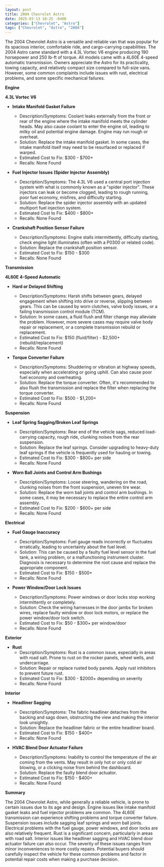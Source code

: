 ```yaml
---
layout: post
title: 2004 Chevrolet Astro
date: 2025-03-13 10:25 -0400
categories: ["Chevrolet", "Astro"]
tags: ["Chevrolet", "Astro", "2004"]
---
```

The 2004 Chevrolet Astro is a versatile and reliable van that was popular for its spacious interior, comfortable ride, and cargo-carrying capabilities. The 2004 Astro came standard with a 4.3L Vortec V6 engine producing 190 horsepower and 250 lb-ft of torque. All models came with a 4L60E 4-speed automatic transmission. Owners appreciate the Astro for its practicality, towing capacity, and relatively compact size compared to full-size vans. However, some common complaints include issues with rust, electrical problems, and some specific mechanical failures.

**Engine**

**4.3L Vortec V6**

*   **Intake Manifold Gasket Failure**
    *   Description/Symptoms: Coolant leaks externally from the front or rear of the engine where the intake manifold meets the cylinder heads. May also cause coolant to enter the engine oil, leading to milky oil and potential engine damage. Engine may run rough or overheat.
    *   Solution: Replace the intake manifold gasket. In some cases, the intake manifold itself may need to be resurfaced or replaced if warped.
    *   Estimated Cost to Fix: $300 - $700+
    *   Recalls: None Found

*   **Fuel Injector Issues (Spider Injector Assembly)**
    *   Description/Symptoms: The 4.3L V6 used a central port injection system with what is commonly known as a "spider injector". These injectors can leak or become clogged, leading to rough running, poor fuel economy, misfires, and difficulty starting.
    *   Solution: Replace the spider injector assembly with an updated multiport fuel injection system.
    *   Estimated Cost to Fix: $400 - $800+
    *   Recalls: None Found

*   **Crankshaft Position Sensor Failure**
    *   Description/Symptoms: Engine stalls intermittently, difficulty starting, check engine light illuminates (often with a P0300 or related code).
    *   Solution: Replace the crankshaft position sensor.
    *   Estimated Cost to Fix: $150 - $300
    *   Recalls: None Found

**Transmission**

**4L60E 4-Speed Automatic**

*   **Hard or Delayed Shifting**
    *   Description/Symptoms: Harsh shifts between gears, delayed engagement when shifting into drive or reverse, slipping between gears. This can be caused by worn clutches, valve body issues, or a failing transmission control module (TCM).
    *   Solution: In some cases, a fluid flush and filter change may alleviate the problem. However, more severe cases may require valve body repair or replacement, or a complete transmission rebuild or replacement.
    *   Estimated Cost to Fix: $150 (fluid/filter) - $2,500+ (rebuild/replacement)
    *   Recalls: None Found

*   **Torque Converter Failure**
    *   Description/Symptoms: Shuddering or vibration at highway speeds, especially when accelerating or going uphill. Can also cause poor fuel economy and overheating.
    *   Solution: Replace the torque converter. Often, it's recommended to also flush the transmission and replace the filter when replacing the torque converter.
    *   Estimated Cost to Fix: $500 - $1,200+
    *   Recalls: None Found

**Suspension**

*   **Leaf Spring Sagging/Broken Leaf Springs**
    *   Description/Symptoms: Rear end of the vehicle sags, reduced load-carrying capacity, rough ride, clunking noises from the rear suspension.
    *   Solution: Replace the leaf springs. Consider upgrading to heavy-duty leaf springs if the vehicle is frequently used for hauling or towing.
    *   Estimated Cost to Fix: $300 - $800+ per side
    *   Recalls: None Found

*   **Worn Ball Joints and Control Arm Bushings**
    *   Description/Symptoms: Loose steering, wandering on the road, clunking noises from the front suspension, uneven tire wear.
    *   Solution: Replace the worn ball joints and control arm bushings. In some cases, it may be necessary to replace the entire control arm assembly.
    *   Estimated Cost to Fix: $200 - $600+ per side
    *   Recalls: None Found

**Electrical**

*   **Fuel Gauge Inaccuracy**
    *   Description/Symptoms: Fuel gauge reads incorrectly or fluctuates erratically, leading to uncertainty about the fuel level.
    *   Solution: This can be caused by a faulty fuel level sensor in the fuel tank, a wiring problem, or a malfunctioning instrument cluster. Diagnosis is necessary to determine the root cause and replace the appropriate component.
    *   Estimated Cost to Fix: $150 - $500+
    *   Recalls: None Found

*   **Power Window/Door Lock Issues**
    *   Description/Symptoms: Power windows or door locks stop working intermittently or completely.
    *   Solution: Check the wiring harnesses in the door jambs for broken wires, replace faulty window or door lock motors, or replace the power window/door lock switch.
    *   Estimated Cost to Fix: $50 - $300+ per window/door
    *   Recalls: None Found

**Exterior**

*   **Rust**
    *   Description/Symptoms: Rust is a common issue, especially in areas with road salt. Prone to rust on the rocker panels, wheel wells, and undercarriage.
    *   Solution: Repair or replace rusted body panels. Apply rust inhibitors to prevent future rust.
    *   Estimated Cost to Fix: $300 - $2000+ depending on severity
    *   Recalls: None Found

**Interior**

*   **Headliner Sagging**
    *   Description/Symptoms: The fabric headliner detaches from the backing and sags down, obstructing the view and making the interior look unsightly.
    *   Solution: Replace the headliner fabric or the entire headliner board.
    *   Estimated Cost to Fix: $150 - $400+
    *   Recalls: None Found

*   **HVAC Blend Door Actuator Failure**
    *   Description/Symptoms: Inability to control the temperature of the air coming from the vents. May result in only hot or only cold air blowing, or a clicking noise from behind the dashboard.
    *   Solution: Replace the faulty blend door actuator.
    *   Estimated Cost to Fix: $150 - $400+
    *   Recalls: None Found

**Summary**

The 2004 Chevrolet Astro, while generally a reliable vehicle, is prone to certain issues due to its age and design. Engine issues like intake manifold gasket leaks and fuel injector problems are common. The 4L60E transmission can experience shifting problems and torque converter failure. Suspension issues include sagging leaf springs and worn ball joints. Electrical problems with the fuel gauge, power windows, and door locks are also relatively frequent. Rust is a significant concern, particularly in areas with road salt. Interior issues like headliner sagging and HVAC blend door actuator failure can also occur. The severity of these issues ranges from minor inconveniences to more costly repairs. Potential buyers should carefully inspect the vehicle for these common problems and factor in potential repair costs when making a purchase decision.

